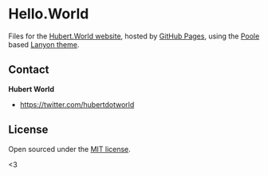 # Hello.World

Files for the [Hubert.World website](http://hubert.world), hosted by [GitHub Pages](http://pages.github.com), using the [Poole](http://getpoole.com) based [Lanyon theme](http://lanyon.getpoole.com/).

## Contact

**Hubert World**
- <https://twitter.com/hubertdotworld>

## License

Open sourced under the [MIT license](LICENSE.md).

<3
